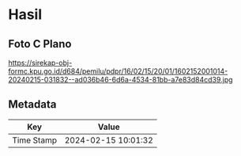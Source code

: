# Hasil

## Foto C Plano

https://sirekap-obj-formc.kpu.go.id/d684/pemilu/pdpr/16/02/15/20/01/1602152001014-20240215-031832--ad036b46-6d6a-4534-81bb-a7e83d84cd39.jpg


## Metadata

| Key        | Value               |
| ---------- | ------------------- |
| Time Stamp | 2024-02-15 10:01:32 |



